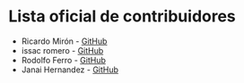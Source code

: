 # Lista oficial de contribuidores

- Ricardo Mirón - [GitHub](http://github.com/ricardomiron)
- issac romero  - [GitHub](https://github.com/IssacRom-96/hello-world)
- Rodolfo Ferro - [GitHub](http://github.com/ferrorodolfo)
- Janai Hernandez - [GitHub](http://github.com/janaihernandez)
